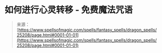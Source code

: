 <!--yml

category: 未分类

date: 2024-06-12 19:11:56

-->

# 如何进行心灵转移 - 免费魔法咒语

> 来源：[https://www.spellsofmagic.com/spells/fantasy_spells/dragon_spells/25208/page.html#0001-01-01](https://www.spellsofmagic.com/spells/fantasy_spells/dragon_spells/25208/page.html#0001-01-01)
